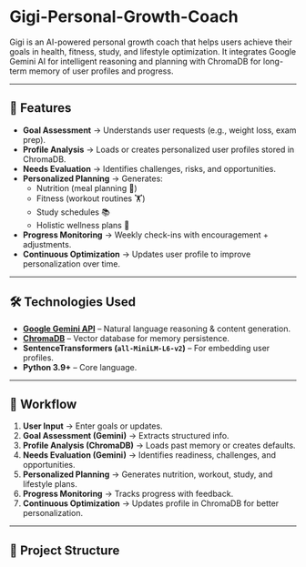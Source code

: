 # Gigi-Personal-Growth-Coach
Gigi is an AI-powered personal growth coach that helps users achieve their goals in health, fitness, study, and lifestyle optimization.   It integrates Google Gemini AI for intelligent reasoning and planning with ChromaDB for long-term memory of user profiles and progress.

---

## 🚀 Features
- **Goal Assessment** → Understands user requests (e.g., weight loss, exam prep).  
- **Profile Analysis** → Loads or creates personalized user profiles stored in ChromaDB.  
- **Needs Evaluation** → Identifies challenges, risks, and opportunities.  
- **Personalized Planning** → Generates:
  - Nutrition (meal planning 🍎)  
  - Fitness (workout routines 🏋️)  
  - Study schedules 📚  
  - Holistic wellness plans 🧘  
- **Progress Monitoring** → Weekly check-ins with encouragement + adjustments.  
- **Continuous Optimization** → Updates user profile to improve personalization over time.

---

## 🛠️ Technologies Used
- **[Google Gemini API](https://ai.google.dev/)** – Natural language reasoning & content generation.  
- **[ChromaDB](https://docs.trychroma.com/)** – Vector database for memory persistence.  
- **SentenceTransformers (`all-MiniLM-L6-v2`)** – For embedding user profiles.  
- **Python 3.9+** – Core language.  

---

## 🔄 Workflow
1. **User Input** → Enter goals or updates.  
2. **Goal Assessment (Gemini)** → Extracts structured info.  
3. **Profile Analysis (ChromaDB)** → Loads past memory or creates defaults.  
4. **Needs Evaluation (Gemini)** → Identifies readiness, challenges, and opportunities.  
5. **Personalized Planning** → Generates nutrition, workout, study, and lifestyle plans.  
6. **Progress Monitoring** → Tracks progress with feedback.  
7. **Continuous Optimization** → Updates profile in ChromaDB for better personalization.

---

## 📂 Project Structure
